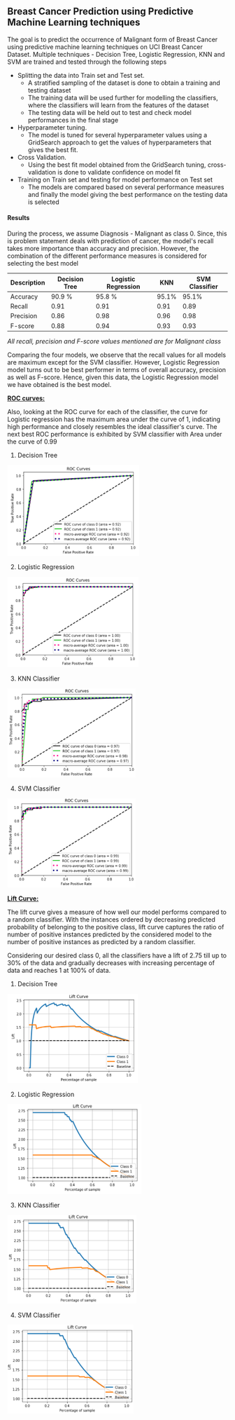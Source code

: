 ## Breast Cancer Prediction using Predictive Machine Learning techniques

The goal is to predict the occurrence of Malignant form of Breast Cancer using predictive machine learning techniques on UCI Breast Cancer Dataset. Multiple techniques - Decision Tree, Logistic Regression, KNN and SVM are trained and tested through the following steps

- Splitting the data into Train set and Test set. 
  - A stratified sampling of the dataset is done to obtain a training and testing dataset
  - The training data will be used further for modelling the classifiers, where the classifiers will learn from the features of the dataset 
  - The testing data will be held out to test and check model performances in the final stage
- Hyperparameter tuning.
  - The model is tuned for several hyperparameter values using a GridSearch approach to get the values of hyperparameters that gives the best fit.
- Cross Validation.
  - Using the best fit model obtained from the GridSearch tuning, cross-validation is done to validate confidence on model fit
- Training on Train set and testing for model performance on Test set 
  - The models are compared based on several performance measures and finally the model giving the best performance on the testing data is selected



#### Results

During the process, we assume Diagnosis - Malignant as class 0. Since, this is problem statement deals with prediction of cancer, the model's recall takes more importance than accuracy and precision. However, the combination of the different performance measures is considered for selecting the best model

| Description | Decision Tree | Logistic Regression | KNN   | SVM Classifier |
| ----------- | ------------- | ------------------- | ----- | -------------- |
| Accuracy    | 90.9 %        | 95.8 %              | 95.1% | 95.1%          |
| Recall      | 0.91          | 0.91                | 0.91  | 0.89           |
| Precision   | 0.86          | 0.98                | 0.96  | 0.98           |
| F-score     | 0.88          | 0.94                | 0.93  | 0.93           |

*All recall, precision and F-score values mentioned are for Malignant class*

Comparing the four models, we observe that the recall values for all models are maximum except for the SVM classifier. However, Logistic Regression model turns out to be best performer in terms of overall accuracy, precision as well as F-score. Hence, given this data, the Logistic Regression model we have obtained is the best model. 

<u>**ROC curves:**</u>

Also, looking at the ROC curve for each of the classifier, the curve for Logistic regression has the maximum area under the curve of 1, indicating high performance and closely resembles the ideal classifier's curve. The next best ROC performance is exhibited by SVM classifier with Area under the curve of 0.99

1) Decision Tree

<img src="images/DT_roc.PNG" style="zoom:30%;" />

2) Logistic Regression

<img src="images/LR_roc.PNG" style="zoom:30%;" />

3) KNN Classifier

<img src="images/KNN_roc.PNG" style="zoom:30%;" />

4) SVM Classifier

<img src="images/SVM_roc.PNG" style="zoom:30%;" />

**<u>Lift Curve:</u>**

The lift curve gives a measure of how well our model performs compared to a random classifier. With the instances ordered by decreasing predicted probability of belonging to the positive class, lift curve captures the ratio of number of positive instances predicted by the considered model to the number of positive instances as predicted by a random classifier. 

Considering our desired class 0, all the classifiers have a lift of 2.75 till up to 30% of the data and gradually decreases with increasing percentage of data and reaches 1 at 100% of data. 

1) Decision Tree

<img src="images/DT_lift.PNG" style="zoom:30%;" />

2) Logistic Regression

<img src="images/LR_lift.PNG" style="zoom:30%;" />

3) KNN Classifier

<img src="images/KNN_lift.PNG" style="zoom:30%;" />

4) SVM Classifier

<img src="images/SVM_lift.PNG" style="zoom:30%;" />
